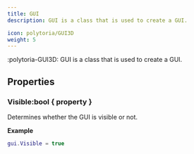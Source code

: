 ```yaml
---
title: GUI
description: GUI is a class that is used to create a GUI.

icon: polytoria/GUI3D
weight: 5
---
```


:polytoria-GUI3D: GUI is a class that is used to create a GUI.

## Properties

### Visible:bool { property }

Determines whether the GUI is visible or not.

**Example**
```lua
gui.Visible = true
```


